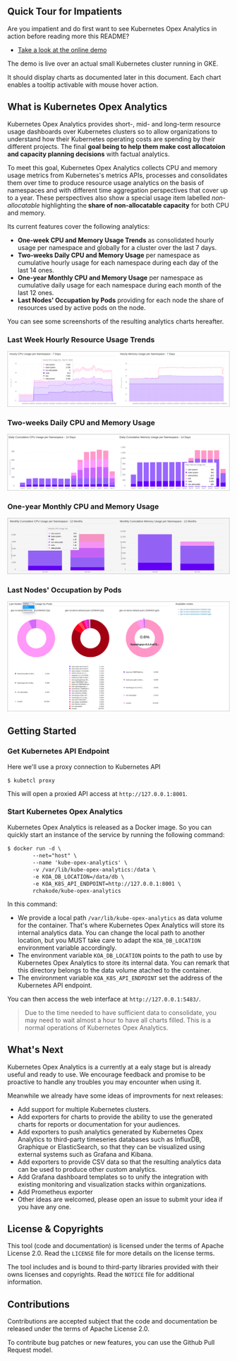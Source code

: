 ## Quick Tour for Impatients
Are you impatient and do first want to see Kubernetes Opex Analytics in action before reading more this README?

* [Take a look at the online demo](http://kube-opex-analytics.realopinsight.com:5483)

The demo is live over an actual small Kubernetes cluster running in GKE. 

It should display charts as documented later in this document. Each chart enables a tooltip activable with mouse hover action. 

## What is Kubernetes Opex Analytics
Kubernetes Opex Analytics provides short-, mid- and long-term resource usage dashboards over Kubernetes clusters so to allow organizations to understand how their Kubernetes operating costs are spending by their different projects. The final **goal being to help them make cost allocatoion and capacity planning decisions** with factual analytics. 

To meet this goal, Kubernetes Opex Analytics collects CPU and memory usage metrics from Kubernetes's metrics APIs, processes and consolidates them over time to produce resource usage analytics on the basis of namespaces and with different time aggregation perspectives that cover up to a year. These perspectives also show a special usage item labelled _non-allocatable_ highlighting the **share of non-allocatable capacity** for both CPU and memory.

Its current features cover the following analytics:

* **One-week CPU and Memory Usage Trends** as consolidated hourly usage per namespace and globally for a cluster over the last 7 days.
* **Two-weeks Daily CPU and Memory Usage** per namespace as cumulative hourly usage for each namespace during each day of the last 14 ones.
* **One-year Monthly CPU and Memory Usage** per namespace as cumulative daily usage for each namespace during each month of the last 12 ones.
* **Last Nodes' Occupation by Pods** providing for each node the share of resources used by active pods on the node.

You can see some screenshorts of the resulting analytics charts hereafter.

### Last Week Hourly Resource Usage Trends

![](./screenshots/sample-one-week-hourly-usage.png)


### Two-weeks Daily CPU and Memory Usage


![](./screenshots/sample-two-weeks-daily-usage.png)


### One-year Monthly CPU and Memory Usage


![](./screenshots/sample-one-year-monthly-usage.png)


### Last Nodes' Occupation by Pods
![](./screenshots/sample-last-nodes-occupation-by-pods.png)

## Getting Started

### Get Kubernetes API Endpoint
Here we'll use a proxy connection to Kubernetes API

```
$ kubetcl proxy
```

This will open a proxied API access at `http://127.0.0.1:8001`.

### Start Kubernetes Opex Analytics
Kubernetes Opex Analytics is released as a Docker image. So you can quickly start an instance of the service by running the following command:

```
$ docker run -d \
        --net="host" \
        --name 'kube-opex-analytics' \
        -v /var/lib/kube-opex-analytics:/data \
        -e KOA_DB_LOCATION=/data/db \
        -e KOA_K8S_API_ENDPOINT=http://127.0.0.1:8001 \
        rchakode/kube-opex-analytics
```

In this command:

 * We provide a local path `/var/lib/kube-opex-analytics` as data volume for the container. That's where Kubernetes Opex Analytics will store its internal analytics data. You can change the local path to another location, but you MUST take care to adapt the `KOA_DB_LOCATION` environment variable accordingly.
 * The environment variable `KOA_DB_LOCATION` points to the path to use by Kubernetes Opex Analytics to store its internal data. You can remark that this directory belongs to the data volume atached to the container.
 * The environment variable `KOA_K8S_API_ENDPOINT` set the address of the Kubernetes API endpoint.
 
 You can then access the web interface at `http://127.0.0.1:5483/`.
 
 > Due to the time needed to have sufficient data to consolidate, you may need to wait almost a hour to have all charts filled. This is a normal operations of Kubernetes Opex Analytics.

## What's Next
Kubernetes Opex Analytics is a currently at a ealy stage but is already useful and ready to use. We encourage feedback and promise to be proactive to handle any troubles you may encounter when using it.

Meanwhile we already have some ideas of improvments for next releases:

* Add support for multiple Kubernetes clusters. 
* Add exporters for charts to provide the ability to use the generated charts for reports or documentation for your audiences.
* Add exporters to push analytics generated by Kubernetes Opex Analytics to third-party timeseries databases such as InfluxDB, Graphique or ElasticSearch, so that they can be visualized using external systems such as Grafana and Kibana.
* Add exporters to provide CSV data so that the resulting analytics data can be used to produce other custom analytics.
* Add Grafana dashboard templates so to unify the integration with existing monitoring and visualization stacks within organizations. 
* Add Prometheus exporter
* Other ideas are welcomed, please open an issue to submit your idea if you have any one.

## License & Copyrights
This tool (code and documentation) is licensed under the terms of Apache License 2.0. Read the `LICENSE` file for more details on the license terms.

The tool includes and is bound to third-party libraries provided with their owns licenses and copyrights. Read the `NOTICE` file for additional information.

## Contributions
Contributions are accepted subject that the code and documentation be released under the terms of Apache License 2.0.

To contribute bug patches or new features, you can use the Github Pull Request model. 
